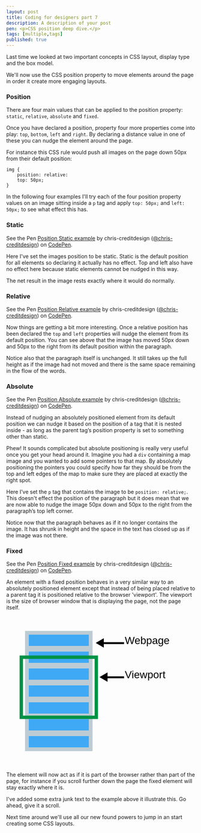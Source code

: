 ```yaml
---
layout: post
title: Coding for designers part 7
description: A description of your post
pen: <p>CSS position deep dive.</p>
tags: [multiple,tags]
published: true
---
```


Last time we looked at two important concepts in CSS layout, display type and the box model. 

<!-- Now we're going to move on and look at how to actually position elements on the page in order to create a layout. -->

<!-- Using that knowledge we have an idea where each element should appear on the page based on the order in which they appear in the HTML. -->

We'll now use the CSS position property to move elements around the page in order it create more engaging layouts.

<!-- Keep in mind that we will be moving elements relative to where they 'should' -->

### Position

There are four main values that can be applied to the position property: <code>static</code>, <code>relative</code>, <code>absolute</code> and <code>fixed</code>.

Once you have declared a position, property four more properties come into play: <code>top</code>, <code>bottom</code>, <code>left</code> and <code>right</code>. By declaring a distance value in one of these you can nudge the element around the page. 

For instance this CSS rule would push all images on the page down 50px from their default position:

	img {
		position: relative:
		top: 50px;
	}

In the following four examples I'll try each of the four position property values on an image sitting inside a <code>p</code> tag and apply <code>top: 50px;</code> and <code>left: 50px;</code> to see what effect this has.

### Static

<p data-height="220" data-theme-id="4772" data-slug-hash="gvkpc" data-default-tab="result" class='codepen'>See the Pen <a href='http://codepen.io/chris-creditdesign/pen/gvkpc/'>Position Static example</a> by chris-creditdesign (<a href='http://codepen.io/chris-creditdesign'>@chris-creditdesign</a>) on <a href='http://codepen.io'>CodePen</a>.</p>

Here I've set the images position to be static. Static is the default position for all elements so declaring it actually has no effect. Top and left also have no effect here because static elements cannot be nudged in this way.

The net result in the image rests exactly where it would do normally.

### Relative

<p data-height="220" data-theme-id="4772" data-slug-hash="orveK" data-default-tab="result" class='codepen'>See the Pen <a href='http://codepen.io/chris-creditdesign/pen/orveK/'>Position Relative example</a> by chris-creditdesign (<a href='http://codepen.io/chris-creditdesign'>@chris-creditdesign</a>) on <a href='http://codepen.io'>CodePen</a>.</p>

Now things are getting a bit more interesting. Once a relative position has been declared the <code>top</code> and <code>left</code> properties will nudge the element from its default position. You can see above that the image has moved 50px down and 50px to the right from its default position within the paragraph.

Notice also that the paragraph itself is unchanged. It still takes up the full height as if the image had not moved and there is the same space remaining in the flow of the words.

### Absolute

<p data-height="220" data-theme-id="4772" data-slug-hash="nEyGB" data-default-tab="result" class='codepen'>See the Pen <a href='http://codepen.io/chris-creditdesign/pen/nEyGB/'>Position Absolute example</a> by chris-creditdesign (<a href='http://codepen.io/chris-creditdesign'>@chris-creditdesign</a>) on <a href='http://codepen.io'>CodePen</a>.</p>

Instead of nudging an absolutely positioned element from its default position we can nudge it based on the position of a tag that it is nested inside - as long as the parent tag’s position property is set to something other than static.

Phew! It sounds complicated but absolute positioning is really very useful once you get your head around it. Imagine you had a <code>div</code> containing a map image and you wanted to add some pointers to that map. By absolutely positioning the pointers you could specify how far they should be from the top and left edges of the map to make sure they are placed at exactly the right spot.

Here I’ve set the <code>p</code> tag that contains the image to be <code>position: relative;</code>. This doesn't effect the position of the paragraph but it does mean that we are now able to nudge the image 50px down and 50px to the right from the paragraph’s top left corner.

Notice now that the paragraph behaves as if it no longer contains the image. It has shrunk in height and the space in the text has closed up as if the image was not there.

### Fixed

<p data-height="220" data-theme-id="4772" data-slug-hash="JnFIG" data-default-tab="result" class='codepen'>See the Pen <a href='http://codepen.io/chris-creditdesign/pen/JnFIG/'>Position Fixed example</a> by chris-creditdesign (<a href='http://codepen.io/chris-creditdesign'>@chris-creditdesign</a>) on <a href='http://codepen.io'>CodePen</a>.</p>

An element with a fixed position behaves in a very similar way to an absolutely positioned element except that instead of being placed relative to a parent tag it is positioned relative to the browser 'viewport'. The viewport is the size of browser window that is displaying the page, not the page itself.

<svg x="0px" y="0px" width="500px" height="400px" viewBox="0 0 500 400"><style type="text/css"> .st0{fill:#BDCCD4;} .st1{fill:#3FA9F5;} .st2{fill:none;stroke:#009245;stroke-width:9;stroke-miterlimit:10;} .st3{font-family:'Arial';} .st4{font-size:2em;}</style><rect x="50" y="40" class="st0" width="180" height="320"/><rect x="60" y="50" class="st1" width="160" height="30"/><rect x="60" y="95" class="st1" width="160" height="30"/><rect x="60" y="95" class="st1" width="160" height="30"/><rect x="60" y="140" class="st1" width="160" height="30"/><rect x="60" y="140" class="st1" width="160" height="30"/><rect x="60" y="185" class="st1" width="160" height="30"/><rect x="60" y="185" class="st1" width="160" height="30"/><rect x="60" y="230" class="st1" width="160" height="30"/><rect x="60" y="275" class="st1" width="160" height="30"/><rect x="60" y="320" class="st1" width="160" height="30"/><rect x="40" y="110" class="st2" width="200" height="160"/><text x="316" y="75" class="st3 st4">Webpage</text><text x="316" y="166" class="st3 st4">Viewport</text><polygon points="314,161 270,161 270,150.5 248.4,163 270,175.5 270,166 314,166 "/><polygon points="314,70 260,70 260,59.5 238.4,72 260,84.5 260,75 314,75 "/></svg>

The element will now act as if it is part of the browser rather than part of the page, for instance if you scroll further down the page the fixed element will stay exactly where it is.

I've added some extra junk text to the example above it illustrate this. Go ahead, give it a scroll.

Next time around we'll use all our new found powers to jump in an start creating some CSS layouts.
















